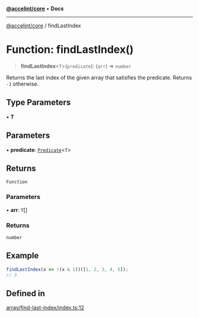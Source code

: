 [**@accelint/core**](../README.md) • **Docs**

***

[@accelint/core](../README.md) / findLastIndex

# Function: findLastIndex()

> **findLastIndex**\<`T`\>(`predicate`): (`arr`) => `number`

Returns the last index of the given array that satisfies the predicate.
Returns `-1` otherwise.

## Type Parameters

• **T**

## Parameters

• **predicate**: [`Predicate`](../type-aliases/Predicate.md)\<`T`\>

## Returns

`Function`

### Parameters

• **arr**: `T`[]

### Returns

`number`

## Example

```ts
findLastIndex(x => !(x & 1))([1, 2, 3, 4, 5]);
// 3
```

## Defined in

[array/find-last-index/index.ts:12](https://github.com/gohypergiant/standard-toolkit/blob/7f574e64e57e697a3e2daabb1b78393aca67cb22/packages/core/src/array/find-last-index/index.ts#L12)
